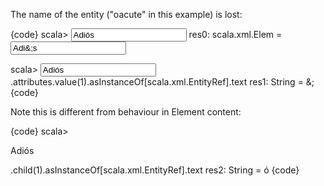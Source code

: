 The name of the entity ("oacute" in this example) is lost:

{code}
scala> <input value="Adi&oacute;s" />
res0: scala.xml.Elem = <input value="Adi&;s"></input>

scala> <input value="Adi&oacute;s" />.attributes.value(1).asInstanceOf[scala.xml.EntityRef].text
res1: String = &;
{code}

Note this is different from behaviour in Element content:

{code}
scala> <p>Adi&oacute;s</p>.child(1).asInstanceOf[scala.xml.EntityRef].text
res2: String = &oacute;
{code}


